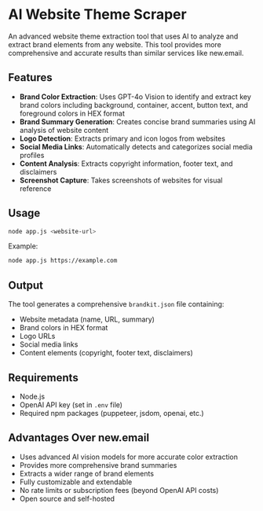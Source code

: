 # AI Website Theme Scraper

An advanced website theme extraction tool that uses AI to analyze and extract brand elements from any website. This tool provides more comprehensive and accurate results than similar services like new.email.

## Features

- **Brand Color Extraction**: Uses GPT-4o Vision to identify and extract key brand colors including background, container, accent, button text, and foreground colors in HEX format
- **Brand Summary Generation**: Creates concise brand summaries using AI analysis of website content
- **Logo Detection**: Extracts primary and icon logos from websites
- **Social Media Links**: Automatically detects and categorizes social media profiles
- **Content Analysis**: Extracts copyright information, footer text, and disclaimers
- **Screenshot Capture**: Takes screenshots of websites for visual reference

## Usage

```bash
node app.js <website-url>
```

Example:
```bash
node app.js https://example.com
```

## Output

The tool generates a comprehensive `brandkit.json` file containing:

- Website metadata (name, URL, summary)
- Brand colors in HEX format
- Logo URLs
- Social media links
- Content elements (copyright, footer text, disclaimers)

## Requirements

- Node.js
- OpenAI API key (set in `.env` file)
- Required npm packages (puppeteer, jsdom, openai, etc.)

## Advantages Over new.email

- Uses advanced AI vision models for more accurate color extraction
- Provides more comprehensive brand summaries
- Extracts a wider range of brand elements
- Fully customizable and extendable
- No rate limits or subscription fees (beyond OpenAI API costs)
- Open source and self-hosted